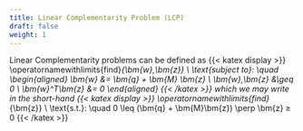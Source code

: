 ```yaml
---
title: Linear Complementarity Problem (LCP)
draft: false
weight: 1
---
```


Linear Complementarity problems can be defined as
{{< katex display >}}
\operatornamewithlimits{find}_{\bm{w},\bm{z}} \ \text{subject to}: \quad
\begin{aligned}
\bm{w} &= \bm{q} + \bm{M} \bm{z} \\
\bm{w},\bm{z} &\geq 0 \\
\bm{w}^T\bm{z} &= 0
\end{aligned}
{{< /katex >}}
which we may write in the short-hand
{{< katex display >}}
\operatornamewithlimits{find}_{\bm{z}} \ \text{s.t.}: \quad 0 \leq (\bm{q} + \bm{M}\bm{z}) \perp \bm{z} ≥ 0
{{< /katex >}}